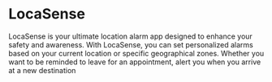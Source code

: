 # LocaSense
LocaSense is your ultimate location alarm app designed to enhance your safety and awareness. With LocaSense, you can set personalized alarms based on your current location or specific geographical zones. Whether you want to be reminded to leave for an appointment, alert you when you arrive at a new destination
